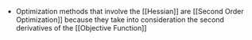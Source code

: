 -  Optimization methods that involve the [[Hessian]] are [[Second Order Optimization]] because they take into consideration the second derivatives of the [[Objective Function]]